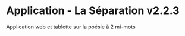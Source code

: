 Application - La Séparation v2.2.3
==============

Application web et tablette sur la poésie à 2 mi-mots
